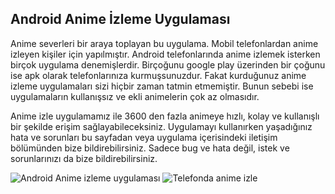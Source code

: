 ## Android Anime İzleme Uygulaması

Anime severleri bir araya toplayan bu uygulama. Mobil telefonlardan anime izleyen kişiler için yapılmıştır. Android telefonlarında anime izlemek isterken birçok uygulama denemişlerdir. Birçoğunu google play üzerinden bir çoğunu ise apk olarak telefonlarınıza kurmuşsunuzdur. Fakat kurduğunuz anime izleme uygulamaları sizi hiçbir zaman tatmin etmemiştir. Bunun sebebi ise uygulamaların kullanışsız ve ekli animelerin çok az olmasıdır.

Anime izle uygulamamız ile 3600 den fazla animeye hızlı, kolay ve kullanışlı bir şekilde erişim sağlayabileceksiniz. Uygulamayı kullanırken yaşadığınız hata ve sorunları bu sayfadan veya uygulama  içerisindeki iletişim bölümünden bize bildirebilirsiniz. Sadece bug ve hata değil, istek ve sorunlarınızı da bize bildirebilirsiniz.

![Android Anime izleme uygulaması](https://www.lilystudios.xyz/images/image-1.png)
![Telefonda anime izle](https://www.lilystudios.xyz/images/image-2.png)
